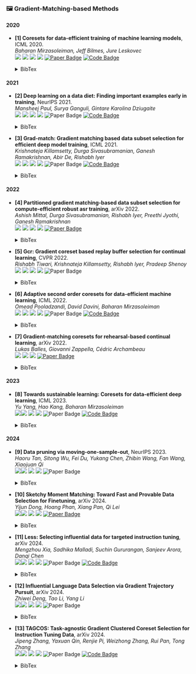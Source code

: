 ### 🖼️ Gradient-Matching-based Methods

#### 2020

- **[1] Coresets for data-efficient training of machine learning models**, ICML 2020.   
  *Baharan Mirzasoleiman, Jeff Bilmes, Jure Leskovec*   
  ![](https://img.shields.io/badge/CRAIG-blue) ![](https://img.shields.io/badge/Incremental_Learning-green)  ![](https://img.shields.io/badge/Gradient_Matching-red) ![](https://img.shields.io/badge/Dataset_Pruning-orange)
  <a href="https://proceedings.neurips.cc/paper_files/paper/2023/file/749252feedd44f7f10d47ec1d674a2f8-Paper-Conference.pdf"><img src="https://img.shields.io/badge/arXiv-Paper-%23D2691E?logo=arXiv" alt="Paper Badge"></a>
  <a href="https://github.com/baharanm/craig"><img src="https://img.shields.io/badge/GitHub-Code-brightgreen?logo=github" alt="Code Badge"></a>

    <details> <summary>BibTex</summary>


    ```bibtex
    @inproceedings{mirzasoleiman2020coresets,
      title={Coresets for data-efficient training of machine learning models},
      author={Mirzasoleiman, Baharan and Bilmes, Jeff and Leskovec, Jure},
      booktitle={International Conference on Machine Learning},
      pages={6950--6960},
      year={2020},
      organization={PMLR}
    }

</details> 

#### 2021

- **[2] Deep learning on a data diet: Finding important examples early in training**, NeurIPS 2021.   
  *Mansheej Paul, Surya Ganguli, Gintare Karolina Dziugaite*   
  ![](https://img.shields.io/badge/GraNd-blue) ![](https://img.shields.io/badge/Image_Classification-green)  ![](https://img.shields.io/badge/Gradient_Matching-red) ![](https://img.shields.io/badge/Dataset_Pruning-orange)
  <img src="https://img.shields.io/badge/NeurlPS-Paper-%23D2691E" alt="Paper Badge">
  <a href="https://github.com/mansheej/data_diet"><img src="https://img.shields.io/badge/GitHub-Code-brightgreen?logo=github" alt="Code Badge"></a>

    <details> <summary>BibTex</summary>


    ```bibtex
    @article{paul2021deep,
      title={Deep learning on a data diet: Finding important examples early in training},
      author={Paul, Mansheej and Ganguli, Surya and Dziugaite, Gintare Karolina},
      journal={Advances in neural information processing systems},
      volume={34},
      pages={20596--20607},
      year={2021}
    }

</details> 

- **[3] Grad-match: Gradient matching based data subset selection for efficient deep model training**, ICML 2021.   
  *Krishnateja Killamsetty, Durga Sivasubramanian, Ganesh Ramakrishnan, Abir De, Rishabh Iyer*   
  ![](https://img.shields.io/badge/Grad_match-blue) ![](https://img.shields.io/badge/Image_Classification-green)  ![](https://img.shields.io/badge/Gradient_Matching-red) ![](https://img.shields.io/badge/Dataset_Pruning-orange)
  <img src="https://img.shields.io/badge/ICML-Paper-%23D2691E" alt="Paper Badge">
  <a href="https://github.com/decile-team/cords"><img src="https://img.shields.io/badge/GitHub-Code-brightgreen?logo=github" alt="Code Badge"></a>

    <details> <summary>BibTex</summary>


    ```bibtex
    @inproceedings{killamsetty2021grad,
      title={Grad-match: Gradient matching based data subset selection for efficient deep model training},
      author={Killamsetty, Krishnateja and Durga, Sivasubramanian and Ramakrishnan, Ganesh and De, Abir and Iyer, Rishabh}
      booktitle={International Conference on Machine Learning},
      pages={5464--5474},
      year={2021},
      organization={PMLR}
    }

</details> 

#### 2022

- **[4] Partitioned gradient matching-based data subset selection for compute-efficient robust asr training**, arXiv 2022.   
  *Ashish Mittal, Durga Sivasubramanian, Rishabh Iyer, Preethi Jyothi, Ganesh Ramakrishnan*   
  ![](https://img.shields.io/badge/PGM-blue) ![](https://img.shields.io/badge/Automatic_Speech_Recognition-green)  ![](https://img.shields.io/badge/Gradient_Matching-red) ![](https://img.shields.io/badge/Dataset_Pruning-orange)
  <a href="https://proceedings.neurips.cc/paper_files/paper/2023/file/749252feedd44f7f10d47ec1d674a2f8-Paper-Conference.pdf"><img src="https://img.shields.io/badge/arXiv-Paper-%23D2691E?logo=arXiv" alt="Paper Badge"></a>

    <details> <summary>BibTex</summary>


    ```bibtex
    @article{mittal2022partitioned,
      title={Partitioned gradient matching-based data subset selection for compute-efficient robust asr training},
      author={Mittal, Ashish and Sivasubramanian, Durga and Iyer, Rishabh and Jyothi, Preethi and Ramakrishnan, Ganesh},
      journal={arXiv preprint arXiv:2210.16892},
      year={2022}
    }

</details> 

- **[5] Gcr: Gradient coreset based replay buffer selection for continual learning**, CVPR 2022.   
  *Rishabh Tiwari, Krishnateja Killamsetty, Rishabh Iyer, Pradeep Shenoy*   
  ![](https://img.shields.io/badge/Gcr-blue) ![](https://img.shields.io/badge/Continual_Learning-green)  ![](https://img.shields.io/badge/Gradient_Matching-red) ![](https://img.shields.io/badge/Dataset_Pruning-orange)
  <img src="https://img.shields.io/badge/CVPR-Paper-%23D2691E" alt="Paper Badge">

    <details> <summary>BibTex</summary>


    ```bibtex
    @inproceedings{tiwari2022gcr,
      title={Gcr: Gradient coreset based replay buffer selection for continual learning},
      author={Tiwari, Rishabh and Killamsetty, Krishnateja and Iyer, Rishabh and Shenoy, Pradeep},
      booktitle={Proceedings of the IEEE/CVF Conference on Computer Vision and Pattern Recognition},
      pages={99--108},
      year={2022}
    }

</details> 

- **[6] Adaptive second order coresets for data-efficient machine learning**, ICML 2022.   
  *Omead Pooladzandi, David Davini, Baharan Mirzasoleiman*   
  ![](https://img.shields.io/badge/AdaCore-blue) ![](https://img.shields.io/badge/Image_Classification-green)  ![](https://img.shields.io/badge/Gradient_Matching-red) ![](https://img.shields.io/badge/Dataset_Pruning-orange)
  <img src="https://img.shields.io/badge/ICML-Paper-%23D2691E" alt="Paper Badge">
  <a href="https://github.com/opooladz/AdaCore"><img src="https://img.shields.io/badge/GitHub-Code-brightgreen?logo=github" alt="Code Badge"></a>

    <details> <summary>BibTex</summary>


    ```bibtex
    @inproceedings{pooladzandi2022adaptive,
      title={Adaptive second order coresets for data-efficient machine learning},
      author={Pooladzandi, Omead and Davini, David and Mirzasoleiman, Baharan},
      booktitle={International Conference on Machine Learning},
      pages={17848--17869},
      year={2022},
      organization={PMLR}
    }

</details> 

- **[7] Gradient-matching coresets for rehearsal-based continual learning**, arXiv 2022.   
  *Lukas Balles, Giovanni Zappella, Cédric Archambeau*   
  ![](https://img.shields.io/badge/Continual_Learning-green)  ![](https://img.shields.io/badge/Gradient_Matching-red) ![](https://img.shields.io/badge/Dataset_Pruning-orange)
  <a href="https://proceedings.neurips.cc/paper_files/paper/2023/file/749252feedd44f7f10d47ec1d674a2f8-Paper-Conference.pdf"><img src="https://img.shields.io/badge/arXiv-Paper-%23D2691E?logo=arXiv" alt="Paper Badge"></a>

    <details> <summary>BibTex</summary>


    ```bibtex
    @article{balles2022gradient,
      title={Gradient-matching coresets for rehearsal-based continual learning},
      author={Balles, Lukas and Zappella, Giovanni and Archambeau, C{\'e}dric},
      journal={arXiv preprint arXiv:2203.14544},
      year={2022}
    }

</details> 

#### 2023

- **[8] Towards sustainable learning: Coresets for data-efficient deep learning**, ICML 2023.   
  *Yu Yang, Hao Kang, Baharan Mirzasoleiman*   
  ![](https://img.shields.io/badge/CREST-blue)![](https://img.shields.io/badge/Continual_Learning-green)  ![](https://img.shields.io/badge/Gradient_Matching-red) ![](https://img.shields.io/badge/Dataset_Pruning-orange)
  <img src="https://img.shields.io/badge/ICML-Paper-%23D2691E" alt="Paper Badge">
  <a href="https://github.com/bigml-cs-ucla/crest"><img src="https://img.shields.io/badge/GitHub-Code-brightgreen?logo=github" alt="Code Badge"></a>

    <details> <summary>BibTex</summary>


    ```bibtex
    @inproceedings{yang2023towards,
      title={Towards sustainable learning: Coresets for data-efficient deep learning},
      author={Yang, Yu and Kang, Hao and Mirzasoleiman, Baharan},
      booktitle={International Conference on Machine Learning},
      pages={39314--39330},
      year={2023},
      organization={PMLR}
    }

</details> 

#### 2024

- **[9] Data pruning via moving-one-sample-out**, NeurIPS 2023.   
  *Haoru Tan, Sitong Wu, Fei Du, Yukang Chen, Zhibin Wang, Fan Wang, Xiaojuan Qi*   
  ![](https://img.shields.io/badge/Moso-blue)![](https://img.shields.io/badge/Image_Classification-green)  ![](https://img.shields.io/badge/Gradient_Matching-red) ![](https://img.shields.io/badge/Dataset_Pruning-orange)
  <img src="https://img.shields.io/badge/NeurIPS-Paper-%23D2691E" alt="Paper Badge">

    <details> <summary>BibTex</summary>


    ```bibtex
    @article{tan2024data,
      title={Data pruning via moving-one-sample-out},
      author={Tan, Haoru and Wu, Sitong and Du, Fei and Chen, Yukang and Wang, Zhibin and Wang, Fan and Qi, Xiaojuan},
      journal={Advances in Neural Information Processing Systems},
      volume={36},
      year={2024}
    }

</details> 

- **[10] Sketchy Moment Matching: Toward Fast and Provable Data Selection for Finetuning**, arXiv 2024.   
  *Yijun Dong, Hoang Phan, Xiang Pan, Qi Lei*   
  ![](https://img.shields.io/badge/SkMM-blue)![](https://img.shields.io/badge/Image_Finetuning-green)  ![](https://img.shields.io/badge/Gradient_Matching-red) ![](https://img.shields.io/badge/Dataset_Pruning-orange)
  <a href="https://proceedings.neurips.cc/paper_files/paper/2023/file/749252feedd44f7f10d47ec1d674a2f8-Paper-Conference.pdf"><img src="https://img.shields.io/badge/arXiv-Paper-%23D2691E?logo=arXiv" alt="Paper Badge"></a>

    <details> <summary>BibTex</summary>


    ```bibtex
    @article{dong2024sketchy,
      title={Sketchy Moment Matching: Toward Fast and Provable Data Selection for Finetuning},
      author={Dong, Yijun and Phan, Hoang and Pan, Xiang and Lei, Qi},
      journal={arXiv preprint arXiv:2407.06120},
      year={2024}
    }

</details> 

- **[11] Less: Selecting influential data for targeted instruction tuning**, arXiv 2024.   
  *Mengzhou Xia, Sadhika Malladi, Suchin Gururangan, Sanjeev Arora, Danqi Chen*   
  ![](https://img.shields.io/badge/Less-blue)![](https://img.shields.io/badge/Instruction_Finetuning-green)  ![](https://img.shields.io/badge/Gradient_Matching-red) ![](https://img.shields.io/badge/Dataset_Pruning-orange)
  <img src="https://img.shields.io/badge/arXiv-Paper-%23D2691E?logo=arXiv" alt="Paper Badge">
  <a href="https://github.com/princeton-nlp/LESS"><img src="https://img.shields.io/badge/GitHub-Code-brightgreen?logo=github" alt="Code Badge"></a>

    <details> <summary>BibTex</summary>


    ```bibtex
    @article{xia2024less,
      title={Less: Selecting influential data for targeted instruction tuning},
      author={Xia, Mengzhou and Malladi, Sadhika and Gururangan, Suchin and Arora, Sanjeev and Chen, Danqi},
      journal={arXiv preprint arXiv:2402.04333},
      year={2024}
    }

</details> 

- **[12] Influential Language Data Selection via Gradient Trajectory Pursuit**, arXiv 2024.   
  *Zhiwei Deng, Tao Li, Yang Li*   
  ![](https://img.shields.io/badge/GTP-blue)![](https://img.shields.io/badge/Instruction_Finetuning-green)  ![](https://img.shields.io/badge/Gradient_Matching-red) ![](https://img.shields.io/badge/Dataset_Pruning-orange)
  <img src="https://img.shields.io/badge/arXiv-Paper-%23D2691E?logo=arXiv" alt="Paper Badge">

    <details> <summary>BibTex</summary>


    ```bibtex
    @article{xia2024less,
      title={Less: Selecting influential data for targeted instruction tuning},
      author={Xia, Mengzhou and Malladi, Sadhika and Gururangan, Suchin and Arora, Sanjeev and Chen, Danqi},
      journal={arXiv preprint arXiv:2402.04333},
      year={2024}
    }

</details> 

- **[13] TAGCOS: Task-agnostic Gradient Clustered Coreset Selection for Instruction Tuning Data**, arXiv 2024.   
  *Jipeng Zhang, Yaxuan Qin, Renjie Pi, Weizhong Zhang, Rui Pan, Tong Zhang*   
  ![](https://img.shields.io/badge/TAGCOS-blue)![](https://img.shields.io/badge/Instruction_Finetuning-green)  ![](https://img.shields.io/badge/Gradient_Matching-red) ![](https://img.shields.io/badge/Dataset_Pruning-orange)
  <img src="https://img.shields.io/badge/arXiv-Paper-%23D2691E?logo=arXiv" alt="Paper Badge">
  <a href="https://github.com/2003pro/TAGCOS"><img src="https://img.shields.io/badge/GitHub-Code-brightgreen?logo=github" alt="Code Badge"></a>

    <details> <summary>BibTex</summary>


    ```bibtex
    @article{zhang2024tagcos,
      title={TAGCOS: Task-agnostic Gradient Clustered Coreset Selection for Instruction Tuning Data},
      author={Zhang, Jipeng and Qin, Yaxuan and Pi, Renjie and Zhang, Weizhong and Pan, Rui and Zhang, Tong},
      journal={arXiv preprint arXiv:2407.15235},
      year={2024}
    }

</details> 

